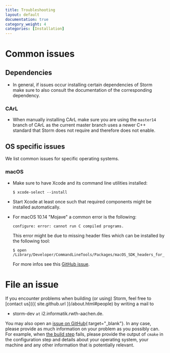 ```yaml
---
title: Troubleshooting
layout: default
documentation: true
category_weight: 4
categories: [Installation]
---
```


# Common issues

## Dependencies
- In general, if issues occur installing certain dependencies of Storm make sure to also consult the documentation of the corresponding dependency.

### CArL
- When manually installing CArL make sure you are using the `master14` branch of CArL as the current master branch uses a newer C++ standard that Storm does not require and therefore does not enable.

## OS specific issues
We list common issues for specific operating systems.

### <i class="fa fa-apple" aria-hidden="true"></i> macOS

- Make sure to have Xcode and its command line utilities installed:
  ``` console
  $ xcode-select --install
  ```

- Start Xcode at least once such that required components might be installed automatically.

- For macOS 10.14 "Mojave" a common error is the following:
  ``` console
  configure: error: cannot run C compiled programs.
  ```
  This error might be due to missing header files which can be installed by the following tool:
  ``` console
  $ open /Library/Developer/CommandLineTools/Packages/macOS_SDK_headers_for_macOS_10.14.pkg
  ```
  For more infos see this [GitHub issue](https://github.com/neovim/neovim/issues/9050#issuecomment-424417456).

# File an issue

If you encounter problems when building (or using) Storm, feel free to [contact us]({{ site.github.url }}/about.html#people) by writing a mail to
- <i class="fa fa-envelope" aria-hidden="true"></i> storm-dev ```at``` i2.informatik.rwth-aachen.de.

You may also open an [issue on GitHub](https://github.com/moves-rwth/storm/issues){:target="_blank"}. In any case, please provide as much information on your problem as you possibly can. For example, when [the build step](installation.html#building-storm-from-source) fails, please provide the output of `cmake` in the configuration step and details about your operating system, your machine and any other information that is potentially relevant.
